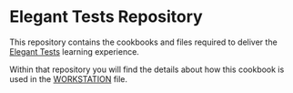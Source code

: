 # Elegant Tests Repository

This repository contains the cookbooks and files required to deliver the
[Elegant Tests](https://github.com/chef-training/elegant_tests) learning 
experience.

Within that repository you will find the details about how this cookbook
is used in the [WORKSTATION](https://github.com/chef-training/elegant_tests/blob/master/WORKSTATION.md) file.

